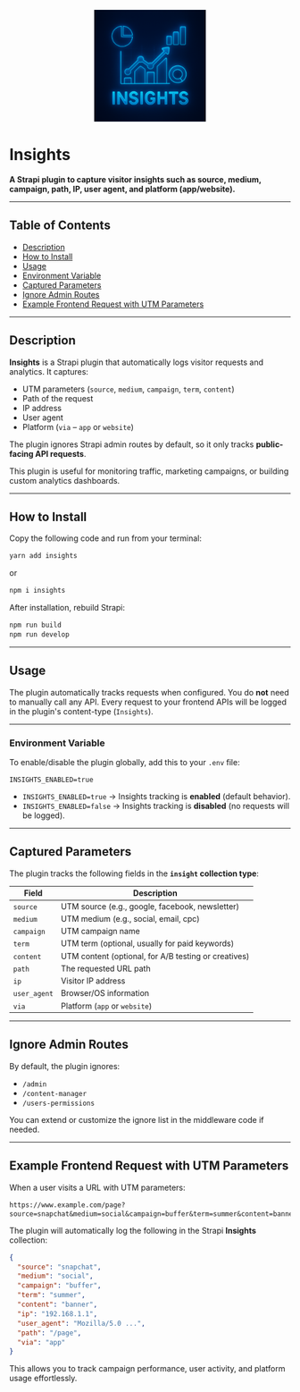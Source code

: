 <p align="center">
  <img src="./logo.png" width="200" alt="Logo" />
</p>

# Insights

**A Strapi plugin to capture visitor insights such as source, medium, campaign, path, IP, user agent, and platform (app/website).**

---

## Table of Contents

- [Description](#description)  
- [How to Install](#how-to-install)  
- [Usage](#usage)  
- [Environment Variable](#environment-variable)  
- [Captured Parameters](#captured-parameters)  
- [Ignore Admin Routes](#ignore-admin-routes)  
- [Example Frontend Request with UTM Parameters](#example-frontend-request-with-utm-parameters)

---

## Description

**Insights** is a Strapi plugin that automatically logs visitor requests and analytics. It captures:

- UTM parameters (`source`, `medium`, `campaign`, `term`, `content`)  
- Path of the request  
- IP address  
- User agent  
- Platform (`via` – `app` or `website`)  

The plugin ignores Strapi admin routes by default, so it only tracks **public-facing API requests**.

This plugin is useful for monitoring traffic, marketing campaigns, or building custom analytics dashboards.

---

## How to Install

Copy the following code and run from your terminal:

```bash
yarn add insights
```

or

```bash
npm i insights
```

After installation, rebuild Strapi:

```bash
npm run build
npm run develop
```

---

## Usage

The plugin automatically tracks requests when configured. You do **not** need to manually call any API. Every request to your frontend APIs will be logged in the plugin's content-type (`Insights`).

---

### Environment Variable

To enable/disable the plugin globally, add this to your `.env` file:

```env
INSIGHTS_ENABLED=true
```

- `INSIGHTS_ENABLED=true` → Insights tracking is **enabled** (default behavior).  
- `INSIGHTS_ENABLED=false` → Insights tracking is **disabled** (no requests will be logged).  

---

## Captured Parameters

The plugin tracks the following fields in the **`insight` collection type**:

| Field       | Description                                            |
|------------|--------------------------------------------------------|
| `source`   | UTM source (e.g., google, facebook, newsletter)       |
| `medium`   | UTM medium (e.g., social, email, cpc)                |
| `campaign` | UTM campaign name                                      |
| `term`     | UTM term (optional, usually for paid keywords)        |
| `content`  | UTM content (optional, for A/B testing or creatives)  |
| `path`     | The requested URL path                                  |
| `ip`       | Visitor IP address                                     |
| `user_agent` | Browser/OS information                               |
| `via`      | Platform (`app` or `website`)                          |

---

## Ignore Admin Routes

By default, the plugin ignores:

- `/admin`  
- `/content-manager`  
- `/users-permissions`  

You can extend or customize the ignore list in the middleware code if needed.

---

## Example Frontend Request with UTM Parameters

When a user visits a URL with UTM parameters:

```
https://www.example.com/page?source=snapchat&medium=social&campaign=buffer&term=summer&content=banner&via=app
```

The plugin will automatically log the following in the Strapi **Insights** collection:

```json
{
  "source": "snapchat",
  "medium": "social",
  "campaign": "buffer",
  "term": "summer",
  "content": "banner",
  "ip": "192.168.1.1",
  "user_agent": "Mozilla/5.0 ...",
  "path": "/page",
  "via": "app"
}
```

This allows you to track campaign performance, user activity, and platform usage effortlessly.